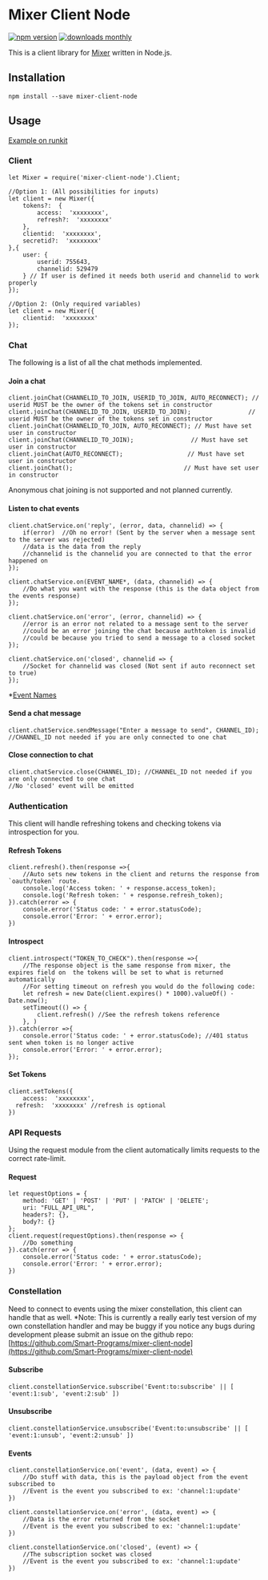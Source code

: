 # Mixer Client Node

[![npm version](https://img.shields.io/npm/v/mixer-client-node.svg)](https://www.npmjs.com/package/mixer-client-node)
[![downloads monthly](https://img.shields.io/npm/dm/mixer-client-node.svg)](https://www.npmjs.com/package/mixer-client-node)

This is a client library for [Mixer](https://mixer.com/) written in Node.js.

## Installation
```
npm install --save mixer-client-node
```
## Usage

[Example on runkit](https://runkit.com/unsmart/mixer-client-node-example)

### Client
```
let Mixer = require('mixer-client-node').Client;

//Option 1: (All possibilities for inputs)
let client = new Mixer({
	tokens?:  {
		access:  'xxxxxxxx',
		refresh?:  'xxxxxxxx'
	},
	clientid:  'xxxxxxxx',
	secretid?:  'xxxxxxxx'
},{
	user: {
		userid: 755643,
		channelid: 529479
	} // If user is defined it needs both userid and channelid to work properly
});

//Option 2: (Only required variables)
let client = new Mixer({
	clientid:  'xxxxxxxx'
});
```

### Chat
The following is a list of all the chat methods implemented.

####  Join a chat
```
client.joinChat(CHANNELID_TO_JOIN, USERID_TO_JOIN, AUTO_RECONNECT); // userid MUST be the owner of the tokens set in constructor
client.joinChat(CHANNELID_TO_JOIN, USERID_TO_JOIN);                // userid MUST be the owner of the tokens set in constructor
client.joinChat(CHANNELID_TO_JOIN, AUTO_RECONNECT); // Must have set user in constructor
client.joinChat(CHANNELID_TO_JOIN);                // Must have set user in constructor
client.joinChat(AUTO_RECONNECT);                  // Must have set user in constructor
client.joinChat();                               // Must have set user in constructor
```
Anonymous chat joining is not supported and not planned currently.

#### Listen to chat events
```
client.chatService.on('reply', (error, data, channelid) => {
	if(error)  //Oh no error! (Sent by the server when a message sent to the server was rejected)
	//data is the data from the reply
	//channelid is the channelid you are connected to that the error happened on
});

client.chatService.on(EVENT_NAME*, (data, channelid) => {
	//Do what you want with the response (this is the data object from the events response)
});

client.chatService.on('error', (error, channelid) => {
	//error is an error not related to a message sent to the server
	//could be an error joining the chat because authtoken is invalid
	//could be because you tried to send a message to a closed socket
});

client.chatService.on('closed', channelid => {
	//Socket for channelid was closed (Not sent if auto reconnect set to true)
});
```
*[Event Names](https://dev.mixer.com/reference/chat/events)

#### Send a chat message
```
client.chatService.sendMessage("Enter a message to send", CHANNEL_ID); //CHANNEL_ID not needed if you are only connected to one chat
```

#### Close connection to chat
```
client.chatService.close(CHANNEL_ID); //CHANNEL_ID not needed if you are only connected to one chat
//No 'closed' event will be emitted
```

### Authentication
This client will handle refreshing tokens and checking  tokens via introspection for you.
#### Refresh Tokens
```
client.refresh().then(response =>{
	//Auto sets new tokens in the client and returns the response from `oauth/token` route.
	console.log('Access token: ' + response.access_token);
	console.log('Refresh token: ' + response.refresh_token);
}).catch(error => {
	console.error('Status code: ' + error.statusCode);
	console.error('Error: ' + error.error);
})
```
#### Introspect
```
client.introspect("TOKEN_TO_CHECK").then(response =>{
	//The response object is the same response from mixer, the  expires field on  the tokens will be set to what is returned automatically
	//For setting timeout on refresh you would do the following code:
	let refresh = new Date(client.expires() * 1000).valueOf() - Date.now();
	setTimeout(() => {
		client.refresh() //See the refresh tokens reference
	}, )
}).catch(error =>{
	console.error('Status code: ' + error.statusCode); //401 status sent when token is no longer active
	console.error('Error: ' + error.error);
});
```
#### Set Tokens
```
client.setTokens({
	access:  'xxxxxxxx',
  refresh:  'xxxxxxxx' //refresh is optional
})
```

### API Requests
Using the request module from the client automatically limits requests to the correct rate-limit.
#### Request
```
let requestOptions = {
	method: 'GET' | 'POST' | 'PUT' | 'PATCH' | 'DELETE';
	uri: "FULL_API_URL",
	headers?: {},
	body?: {}
};
client.request(requestOptions).then(response => {
	//Do something
}).catch(error => {
	console.error('Status code: ' + error.statusCode);
	console.error('Error: ' + error.error);
})
```

### Constellation
Need to connect to events using the mixer constellation, this client can handle that as well.
*Note: This is currently a really early test version of my own constellation handler and may be buggy if you notice any bugs during development please submit an issue on the github repo: [https://github.com/Smart-Programs/mixer-client-node](https://github.com/Smart-Programs/mixer-client-node)
#### Subscribe
```
client.constellationService.subscribe('Event:to:subscribe' || [ 'event:1:sub', 'event:2:sub' ])
```
#### Unsubscribe
```
client.constellationService.unsubscribe('Event:to:unsubscribe' || [ 'event:1:unsub', 'event:2:unsub' ])
```
#### Events
```
client.constellationService.on('event', (data, event) => {
	//Do stuff with data, this is the payload object from the event subscribed to
	//Event is the event you subscribed to ex: 'channel:1:update'
})

client.constellationService.on('error', (data, event) => {
	//Data is the error returned from the socket
	//Event is the event you subscribed to ex: 'channel:1:update'
})

client.constellationService.on('closed', (event) => {
	//The subscription socket was closed
	//Event is the event you subscribed to ex: 'channel:1:update'
})
```
